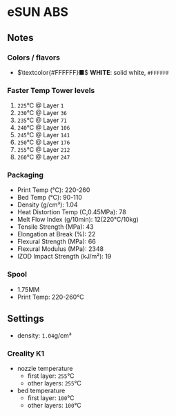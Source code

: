 # eSUN ABS

## Notes

### Colors / flavors

- $\textcolor{#FFFFFF}■$ **WHITE**: solid white, `#FFFFFF`

### Faster Temp Tower levels

1. `225`°C @ Layer `1`
2. `230`°C @ Layer `36`
3. `235`°C @ Layer `71`
4. `240`°C @ Layer `106`
5. `245`°C @ Layer `141`
6. `250`°C @ Layer `176`
7. `255`°C @ Layer `212`
8. `260`°C @ Layer `247`

### Packaging

- Print Temp (°C): 220-260
- Bed Temp (°C): 90-110
- Density (g/cm³): 1.04
- Heat Distortion Temp (C,0.45MPa): 78
- Melt Flow Index (g/10min): 12(220°C/10kg)
- Tensile Strength (MPa): 43
- Elongation at Break (%): 22
- Flexural Strength (MPa): 66
- Flexural Modulus (MPa): 2348
- IZOD Impact Strength (kJ/m²): 19

### Spool

- 1.75MM
- Print Temp: 220-260°C

## Settings

- density: `1.04`g/cm³

### Creality K1

- nozzle temperature
    - first layer: `255`°C
    - other layers: `255`°C
- bed temperature
    - first layer: `100`°C
    - other layers: `100`°C
